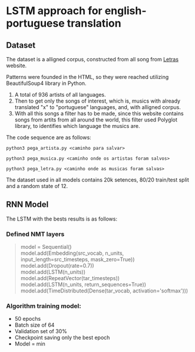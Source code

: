 # LSTM approach for english-portuguese translation

## Dataset

The dataset is a alligned corpus, constructed from all song from [Letras](https://www.letras.mus.br/) website.

Patterns were founded in the HTML, so they were reached utilizing BeautifulSoup4 library in Python.


1. A total of 936 artists of all languages.
2. Then to get only the songs of interest, which is, musics with already translated "x" to "portuguese" languages, and, with alligned corpus.
3. With all this songs a filter has to be made, since this website contains songs from artits from all around the world, this filter used Polyglot library, to identifies which language the musics are.

The code sequence are as follows:

`python3 pega_artista.py <caminho para salvar>`

`python3 pega_musica.py <caminho onde os artistas foram salvos>`

`python3 pega_letra.py <caminho onde as musicas foram salvas>`


The dataset used in all models contains 20k setences, 80/20 train/test split and a random state of 12.


## RNN Model

The LSTM with the bests results is as follows:

### Defined NMT layers
> model = Sequential()\
> model.add(Embedding(src_vocab, n_units, input_length=src_timesteps, mask_zero=True))\
> model.add(Dropout(rate=0.7))\
> model.add(LSTM(n_units))\
> model.add(RepeatVector(tar_timesteps))\
> model.add(LSTM(n_units, return_sequences=True))\
> model.add(TimeDistributed(Dense(tar_vocab, activation='softmax')))


### Algorithm training model:
* 50 epochs
* Batch size of 64
* Validation set of 30%
* Checkpoint saving only the best epoch
* Model = min
